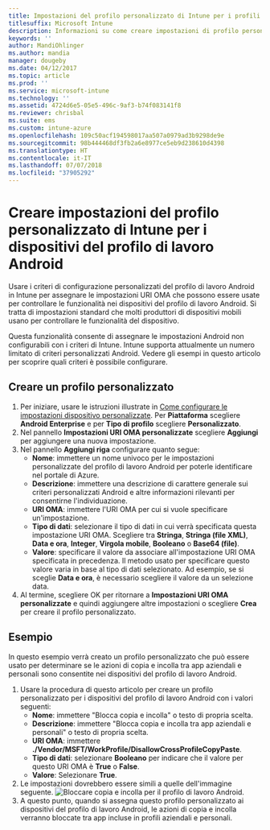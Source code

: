 ```yaml
---
title: Impostazioni del profilo personalizzato di Intune per i profili di lavoro Android
titlesuffix: Microsoft Intune
description: Informazioni su come creare impostazioni di profilo personalizzato di Microsoft Intune per dispositivi del profilo di lavoro Android.
keywords: ''
author: MandiOhlinger
ms.author: mandia
manager: dougeby
ms.date: 04/12/2017
ms.topic: article
ms.prod: ''
ms.service: microsoft-intune
ms.technology: ''
ms.assetid: 4724d6e5-05e5-496c-9af3-b74f083141f8
ms.reviewer: chrisbal
ms.suite: ems
ms.custom: intune-azure
ms.openlocfilehash: 109c50acf194598017aa507a0979ad3b9298de9e
ms.sourcegitcommit: 98b444468df3fb2a6e8977ce5eb9d238610d4398
ms.translationtype: HT
ms.contentlocale: it-IT
ms.lasthandoff: 07/07/2018
ms.locfileid: "37905292"
---
```

# <a name="create-intune-custom-profile-settings-for-android-work-profile-devices"></a>Creare impostazioni del profilo personalizzato di Intune per i dispositivi del profilo di lavoro Android

Usare i criteri di configurazione personalizzati del profilo di lavoro Android in Intune per assegnare le impostazioni URI OMA che possono essere usate per controllare le funzionalità nei dispositivi del profilo di lavoro Android. Si tratta di impostazioni standard che molti produttori di dispositivi mobili usano per controllare le funzionalità del dispositivo.

Questa funzionalità consente di assegnare le impostazioni Android non configurabili con i criteri di Intune. Intune supporta attualmente un numero limitato di criteri personalizzati Android. Vedere gli esempi in questo articolo per scoprire quali criteri è possibile configurare.

## <a name="create-a-custom-profile"></a>Creare un profilo personalizzato

1. Per iniziare, usare le istruzioni illustrate in [Come configurare le impostazioni dispositivo personalizzate](custom-settings-configure.md). Per **Piattaforma** scegliere **Android Enterprise** e per **Tipo di profilo** scegliere **Personalizzato**.
2. Nel pannello **Impostazioni URI OMA personalizzate** scegliere **Aggiungi** per aggiungere una nuova impostazione.
3. Nel pannello **Aggiungi riga** configurare quanto segue:
    - **Nome**: immettere un nome univoco per le impostazioni personalizzate del profilo di lavoro Android per poterle identificare nel portale di Azure.
    - **Descrizione**: immettere una descrizione di carattere generale sui criteri personalizzati Android e altre informazioni rilevanti per consentirne l'individuazione.
    - **URI OMA**: immettere l'URI OMA per cui si vuole specificare un'impostazione.
    - **Tipo di dati**: selezionare il tipo di dati in cui verrà specificata questa impostazione URI OMA. Scegliere tra **Stringa**, **Stringa (file XML)**, **Data e ora**, **Integer**, **Virgola mobile**, **Booleano** o **Base64 (file)**.
    - **Valore**: specificare il valore da associare all'impostazione URI OMA specificata in precedenza. Il metodo usato per specificare questo valore varia in base al tipo di dati selezionato. Ad esempio, se si sceglie **Data e ora**, è necessario scegliere il valore da un selezione data.
4. Al termine, scegliere OK per ritornare a **Impostazioni URI OMA personalizzate** e quindi aggiungere altre impostazioni o scegliere **Crea** per creare il profilo personalizzato.


## <a name="example"></a>Esempio

In questo esempio verrà creato un profilo personalizzato che può essere usato per determinare se le azioni di copia e incolla tra app aziendali e personali sono consentite nei dispositivi del profilo di lavoro Android.

1. Usare la procedura di questo articolo per creare un profilo personalizzato per i dispositivi del profilo di lavoro Android con i valori seguenti:
    - **Nome**: immettere "Blocca copia e incolla" o testo di propria scelta.
    - **Descrizione**: immettere "Blocca copia e incolla tra app aziendali e personali" o testo di propria scelta.
    - **URI OMA**: immettere **./Vendor/MSFT/WorkProfile/DisallowCrossProfileCopyPaste**.
    - **Tipo di dati**: selezionare **Booleano** per indicare che il valore per questo URI OMA è **True** o **False**.
    - **Valore**: Selezionare **True**.
2. Le impostazioni dovrebbero essere simili a quelle dell'immagine seguente.
![Bloccare copia e incolla per il profilo di lavoro Android.](./media/custom-policy-afw-copy-paste.png)
3. A questo punto, quando si assegna questo profilo personalizzato ai dispositivi del profilo di lavoro Android, le azioni di copia e incolla verranno bloccate tra app incluse in profili aziendali e personali.